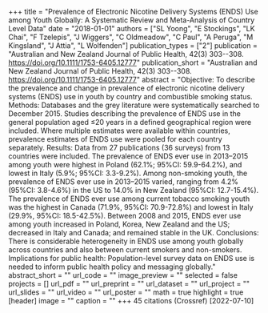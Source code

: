 +++
title = "Prevalence of Electronic Nicotine Delivery Systems (ENDS) Use among Youth Globally: A Systematic Review and Meta-Analysis of Country Level Data"
date = "2018-01-01"
authors = ["SL Yoong", "E Stockings", "LK Chai", "F Tzelepis", "J Wiggers", "C Oldmeadow", "C Paul", "A Peruga", "M Kingsland", "J Attia", "L Wolfenden"]
publication_types = ["2"]
publication = "Australian and New Zealand Journal of Public Health, 42(3) 303--308. https://doi.org/10.1111/1753-6405.12777"
publication_short = "Australian and New Zealand Journal of Public Health, 42(3) 303--308. https://doi.org/10.1111/1753-6405.12777"
abstract = "Objective: To describe the prevalence and change in prevalence of electronic nicotine delivery systems (ENDS) use in youth by country and combustible smoking status. Methods: Databases and the grey literature were systematically searched to December 2015. Studies describing the prevalence of ENDS use in the general population aged ≤20 years in a defined geographical region were included. Where multiple estimates were available within countries, prevalence estimates of ENDS use were pooled for each country separately. Results: Data from 27 publications (36 surveys) from 13 countries were included. The prevalence of ENDS ever use in 2013–2015 among youth were highest in Poland (62.1%; 95%CI: 59.9-64.2%), and lowest in Italy (5.9%; 95%CI: 3.3-9.2%). Among non-smoking youth, the prevalence of ENDS ever use in 2013–2015 varied, ranging from 4.2% (95%CI: 3.8-4.6%) in the US to 14.0% in New Zealand (95%CI: 12.7-15.4%). The prevalence of ENDS ever use among current tobacco smoking youth was the highest in Canada (71.9%, 95%CI: 70.9-72.8%) and lowest in Italy (29.9%, 95%CI: 18.5-42.5%). Between 2008 and 2015, ENDS ever use among youth increased in Poland, Korea, New Zealand and the US; decreased in Italy and Canada; and remained stable in the UK. Conclusions: There is considerable heterogeneity in ENDS use among youth globally across countries and also between current smokers and non-smokers. Implications for public health: Population-level survey data on ENDS use is needed to inform public health policy and messaging globally."
abstract_short = ""
url_code = ""
image_preview = ""
selected = false
projects = []
url_pdf = ""
url_preprint = ""
url_dataset = ""
url_project = ""
url_slides = ""
url_video = ""
url_poster = ""
math = true
highlight = true
[header]
image = ""
caption = ""
+++
45 citations (Crossref) [2022-07-10]
